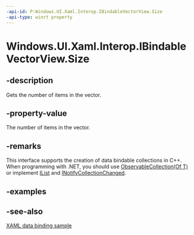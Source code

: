 ```yaml
---
-api-id: P:Windows.UI.Xaml.Interop.IBindableVectorView.Size
-api-type: winrt property
---
```


<!-- Property syntax
public uint Size { get; }
-->

# Windows.UI.Xaml.Interop.IBindableVectorView.Size

## -description
Gets the number of items in the vector.



## -property-value
The number of items in the vector.

## -remarks
This interface supports the creation of data bindable collections in C++. When programming with .NET, you should use [ObservableCollection(Of T)](/dotnet/api/system.collections.objectmodel.observablecollection-1?view=dotnet-uwp-10.0&preserve-view=true) or implement [IList](/dotnet/api/system.collections.ilist?view=dotnet-uwp-10.0&preserve-view=true) and [INotifyCollectionChanged](/dotnet/api/system.collections.specialized.inotifycollectionchanged?view=dotnet-uwp-10.0&preserve-view=true).

## -examples

## -see-also
[XAML data binding sample](https://github.com/Microsoft/Windows-universal-samples/tree/master/Samples/XamlBind)
